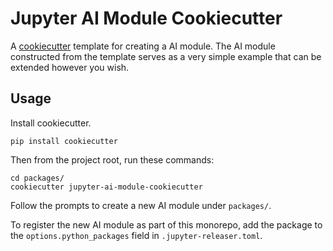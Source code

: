 # Jupyter AI Module Cookiecutter

A [cookiecutter](https://github.com/audreyr/cookiecutter) template for creating
a AI module. The AI module constructed from the template serves as a very simple
example that can be extended however you wish. 
    
## Usage

Install cookiecutter.

```
pip install cookiecutter
```

Then from the project root, run these commands:

```
cd packages/
cookiecutter jupyter-ai-module-cookiecutter
```

Follow the prompts to create a new AI module under `packages/`.

To register the new AI module as part of this monorepo, add the package to the
`options.python_packages` field in `.jupyter-releaser.toml`.
